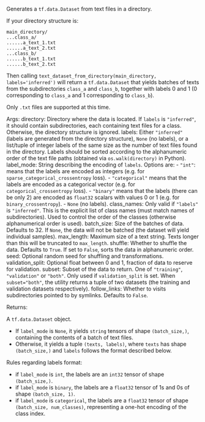 Generates a `tf.data.Dataset` from text files in a directory.

If your directory structure is:

```
main_directory/
...class_a/
......a_text_1.txt
......a_text_2.txt
...class_b/
......b_text_1.txt
......b_text_2.txt
```

Then calling `text_dataset_from_directory(main_directory,
labels='inferred')` will return a `tf.data.Dataset` that yields batches of
texts from the subdirectories `class_a` and `class_b`, together with labels
0 and 1 (0 corresponding to `class_a` and 1 corresponding to `class_b`).

Only `.txt` files are supported at this time.

Args:
    directory: Directory where the data is located.
        If `labels` is `"inferred"`, it should contain
        subdirectories, each containing text files for a class.
        Otherwise, the directory structure is ignored.
    labels: Either `"inferred"`
        (labels are generated from the directory structure),
        `None` (no labels),
        or a list/tuple of integer labels of the same size as the number of
        text files found in the directory. Labels should be sorted according
        to the alphanumeric order of the text file paths
        (obtained via `os.walk(directory)` in Python).
    label_mode: String describing the encoding of `labels`. Options are:
        - `"int"`: means that the labels are encoded as integers
            (e.g. for `sparse_categorical_crossentropy` loss).
        - `"categorical"` means that the labels are
            encoded as a categorical vector
            (e.g. for `categorical_crossentropy` loss).
        - `"binary"` means that the labels (there can be only 2)
            are encoded as `float32` scalars with values 0 or 1
            (e.g. for `binary_crossentropy`).
        - `None` (no labels).
    class_names: Only valid if `"labels"` is `"inferred"`.
        This is the explicit list of class names
        (must match names of subdirectories). Used to control the order
        of the classes (otherwise alphanumerical order is used).
    batch_size: Size of the batches of data. Defaults to 32.
        If `None`, the data will not be batched
        (the dataset will yield individual samples).
    max_length: Maximum size of a text string. Texts longer than this will
        be truncated to `max_length`.
    shuffle: Whether to shuffle the data. Defaults to `True`.
        If set to `False`, sorts the data in alphanumeric order.
    seed: Optional random seed for shuffling and transformations.
    validation_split: Optional float between 0 and 1,
        fraction of data to reserve for validation.
    subset: Subset of the data to return.
        One of `"training"`, `"validation"` or `"both"`.
        Only used if `validation_split` is set.
        When `subset="both"`, the utility returns a tuple of two datasets
        (the training and validation datasets respectively).
    follow_links: Whether to visits subdirectories pointed to by symlinks.
        Defaults to `False`.

Returns:

A `tf.data.Dataset` object.

- If `label_mode` is `None`, it yields `string` tensors of shape
    `(batch_size,)`, containing the contents of a batch of text files.
- Otherwise, it yields a tuple `(texts, labels)`, where `texts`
    has shape `(batch_size,)` and `labels` follows the format described
    below.

Rules regarding labels format:

- if `label_mode` is `int`, the labels are an `int32` tensor of shape
    `(batch_size,)`.
- if `label_mode` is `binary`, the labels are a `float32` tensor of
    1s and 0s of shape `(batch_size, 1)`.
- if `label_mode` is `categorical`, the labels are a `float32` tensor
    of shape `(batch_size, num_classes)`, representing a one-hot
    encoding of the class index.
